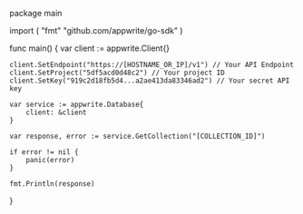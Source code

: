 package main

import (
    "fmt"
    "github.com/appwrite/go-sdk"
)

func main() {
    var client := appwrite.Client{}

    client.SetEndpoint("https://[HOSTNAME_OR_IP]/v1") // Your API Endpoint
    client.SetProject("5df5acd0d48c2") // Your project ID
    client.SetKey("919c2d18fb5d4...a2ae413da83346ad2") // Your secret API key

    var service := appwrite.Database{
        client: &client
    }

    var response, error := service.GetCollection("[COLLECTION_ID]")

    if error != nil {
        panic(error)
    }

    fmt.Println(response)
}